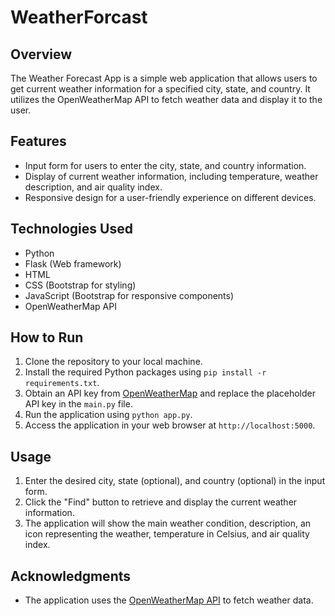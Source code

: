 # WeatherForcast
## Overview
The Weather Forecast App is a simple web application that allows users to get current weather 
information for a specified city, state, and country. It utilizes the OpenWeatherMap API to fetch 
weather data and display it to the user.
## Features
- Input form for users to enter the city, state, and country information.
- Display of current weather information, including temperature, weather description, and air quality 
index.
- Responsive design for a user-friendly experience on different devices.
## Technologies Used
- Python
- Flask (Web framework)
- HTML
- CSS (Bootstrap for styling)
- JavaScript (Bootstrap for responsive components)
- OpenWeatherMap API
## How to Run
1. Clone the repository to your local machine.
2. Install the required Python packages using `pip install -r requirements.txt`.
3. Obtain an API key from [OpenWeatherMap](https://openweathermap.org/api) and replace the 
placeholder API key in the `main.py` file.
4. Run the application using `python app.py`.
5. Access the application in your web browser at `http://localhost:5000`.
## Usage
1. Enter the desired city, state (optional), and country (optional) in the input form.
2. Click the "Find" button to retrieve and display the current weather information.
3. The application will show the main weather condition, description, an icon representing the 
weather, temperature in Celsius, and air quality index.
## Acknowledgments
- The application uses the [OpenWeatherMap API](https://openweathermap.org/) to fetch weather 
data.
